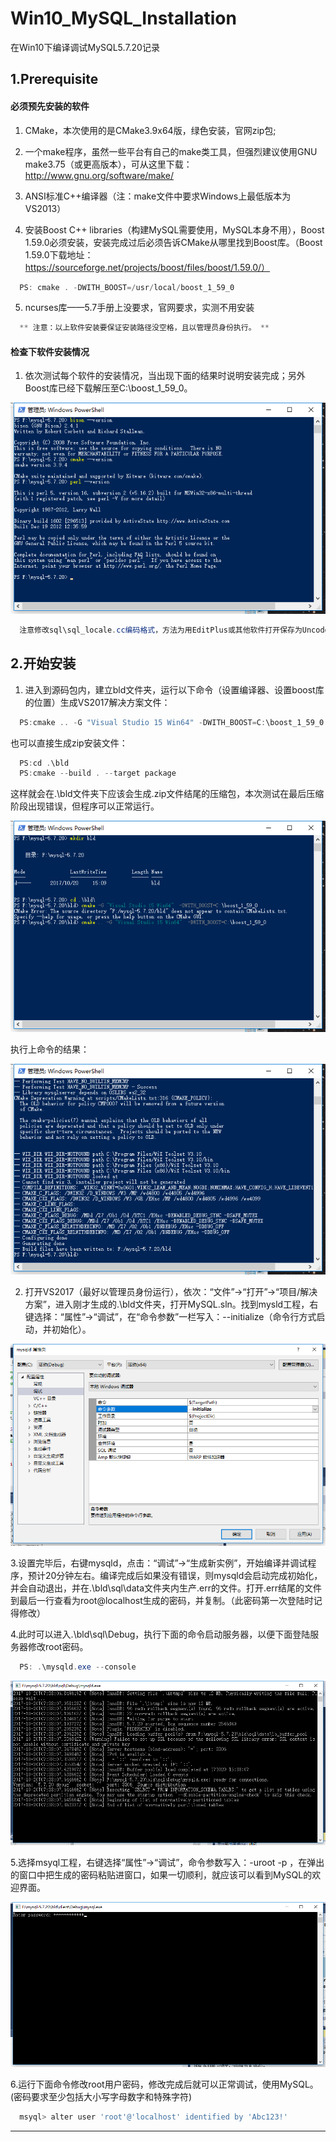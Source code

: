 # Win10_MySQL_Installation

在Win10下编译调试MySQL5.7.20记录

## 1.Prerequisite

#### 必须预先安装的软件


1. CMake，本次使用的是CMake3.9x64版，绿色安装，官网zip包;

2. 一个make程序，虽然一些平台有自己的make类工具，但强烈建议使用GNU make3.75（或更高版本），可从这里下载：http://www.gnu.org/software/make/

3. ANSI标准C++编译器（注：make文件中要求Windows上最低版本为VS2013）

4. 安装Boost C++ libraries（构建MySQL需要使用，MySQL本身不用），Boost 1.59.0必须安装，安装完成过后必须告诉CMake从哪里找到Boost库。（Boost 1.59.0下载地址：https://sourceforge.net/projects/boost/files/boost/1.59.0/）
```PowerShell
  PS: cmake . -DWITH_BOOST=/usr/local/boost_1_59_0
```
5. ncurses库——5.7手册上没要求，官网要求，实测不用安装

```PowerShell
  ** 注意：以上软件安装要保证安装路径没空格，且以管理员身份执行。 **
```

#### 检查下软件安装情况


1. 依次测试每个软件的安装情况，当出现下面的结果时说明安装完成；另外Boost库已经下载解压至C:\boost_1_59_0。

![安装图片](https://github.com/inCeit/Win10_MySQL_Installation/blob/master/pictures/%E5%BE%AE%E4%BF%A1%E6%88%AA%E5%9B%BE_20171020150907.png)

```PowerShell
  注意修改sql\sql_locale.cc编码格式，方法为用EditPlus或其他软件打开保存为Uncode编码，不然编译可能不通过。
```

## 2.开始安装

1. 进入到源码包内，建立bld文件夹，运行以下命令（设置编译器、设置boost库的位置）生成VS2017解决方案文件：

```PowerShell
  PS:cmake .. -G "Visual Studio 15 Win64" -DWITH_BOOST=C:\boost_1_59_0
```

也可以直接生成zip安装文件：

```PowerShell
  PS:cd .\bld
  PS:cmake --build . --target package
```
这样就会在.\bld文件夹下应该会生成.zip文件结尾的压缩包，本次测试在最后压缩阶段出现错误，但程序可以正常运行。

![安装图片](https://github.com/inCeit/Win10_MySQL_Installation/blob/master/pictures/%E5%BE%AE%E4%BF%A1%E6%88%AA%E5%9B%BE_20171020151049.png)

执行上命令的结果：

![安装图片](https://github.com/inCeit/Win10_MySQL_Installation/blob/master/pictures/%E5%BE%AE%E4%BF%A1%E6%88%AA%E5%9B%BE_20171020151348.png)

2. 打开VS2017（最好以管理员身份运行），依次：“文件”->“打开”->“项目/解决方案”，进入刚才生成的.\bld文件夹，打开MySQL.sln。找到mysld工程，右键选择：“属性”->“调试”，在“命令参数”一栏写入：--initialize（命令行方式启动，并初始化）。

![安装图片](https://github.com/inCeit/Win10_MySQL_Installation/blob/master/pictures/initialize.png)

3.设置完毕后，右键mysqld，点击：“调试”->“生成新实例”，开始编译并调试程序，预计20分钟左右。编译完成后如果没有错误，则mysqld会启动完成初始化，并会自动退出，并在.\bld\sql\data文件夹内生产.err的文件。打开.err结尾的文件到最后一行查看为root@localhost生成的密码，并复制。（此密码第一次登陆时记得修改）

4.此时可以进入.\bld\sql\Debug，执行下面的命令启动服务器，以便下面登陆服务器修改root密码。

```PowerShell
  PS: .\mysqld.exe --console
```
![安装图片](https://github.com/inCeit/Win10_MySQL_Installation/blob/master/pictures/%E5%BE%AE%E4%BF%A1%E6%88%AA%E5%9B%BE_20171020153850.png)

5.选择msyql工程，右键选择“属性”->“调试”，命令参数写入：-uroot -p ，在弹出的窗口中把生成的密码粘贴进窗口，如果一切顺利，就应该可以看到MySQL的欢迎界面。

![安装图片](https://github.com/inCeit/Win10_MySQL_Installation/blob/master/pictures/QQ%E6%88%AA%E5%9B%BE20171020211238.png)

6.运行下面命令修改root用户密码，修改完成后就可以正常调试，使用MySQL。(密码要求至少包括大小写字母数字和特殊字符)

```PowerShell
  msyql> alter user 'root'@'localhost' identified by 'Abc123!'
```


***
